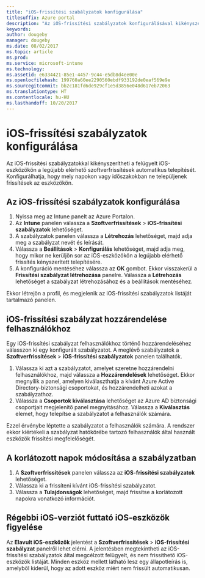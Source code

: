 ```yaml
---
title: "iOS-frissítési szabályzatok konfigurálása"
titlesuffix: Azure portal
description: "Az iOS-frissítési szabályzatok konfigurálásával kikényszeríti a felügyelt iOS-eszközökön a legújabb elérhető szoftverfrissítések automatikus telepítését."
keywords: 
author: dougeby
manager: dougeby
ms.date: 08/02/2017
ms.topic: article
ms.prod: 
ms.service: microsoft-intune
ms.technology: 
ms.assetid: e6334421-85e1-4457-9c44-e5db8d4ee00e
ms.openlocfilehash: 199760a60ee2290560ebdf933192de0eaf569e9e
ms.sourcegitcommit: bb2c181fd6de929cf1e5d3856e048d617eb72063
ms.translationtype: HT
ms.contentlocale: hu-HU
ms.lasthandoff: 10/20/2017
---
```

# <a name="configure-ios-update-policies"></a>iOS-frissítési szabályzatok konfigurálása
Az iOS-frissítési szabályzatokkal kikényszerítheti a felügyelt iOS-eszközökön a legújabb elérhető szoftverfrissítések automatikus telepítését. Konfigurálhatja, hogy mely napokon vagy időszakokban ne települjenek frissítések az eszközökön.

## <a name="configure-the-ios-update-policy"></a>Az iOS-frissítési szabályzatok konfigurálása
1. Nyissa meg az Intune panelt az Azure Portalon.
2. Az **Intune** panelen válassza a **Szoftverfrissítések** > **iOS-frissítési szabályzatok** lehetőséget.
4. A szabályzatok panelen válassza a **Létrehozás** lehetőséget, majd adja meg a szabályzat nevét és leírását.
5. Válassza a **Beállítások** > **Konfigurálás** lehetőséget, majd adja meg, hogy mikor ne kerüljön sor az iOS-eszközökön a legújabb elérhető frissítés kényszerített telepítésére.
6. A konfiguráció mentéséhez válassza az **OK** gombot. Ekkor visszakerül a **Frissítési szabályzat létrehozása** panelre. Válassza a **Létrehozás** lehetőséget a szabályzat létrehozásához és a beállítások mentéséhez.

Ekkor létrejön a profil, és megjelenik az iOS-frissítési szabályzatok listáját tartalmazó panelen.

## <a name="assign-an-ios-update-policy-to-users"></a>iOS-frissítési szabályzat hozzárendelése felhasználókhoz
Egy iOS-frissítési szabályzat felhasználókhoz történő hozzárendeléséhez válasszon ki egy konfigurált szabályzatot. A meglévő szabályzatok a **Szoftverfrissítések** > **iOS-frissítési szabályzatok** panelen találhatók.
1. Válassza ki azt a szabályzatot, amelyet szeretne hozzárendelni felhasználókhoz, majd válassza a **Hozzárendelések** lehetőséget. Ekkor megnyílik a panel, amelyen kiválaszthatja a kívánt Azure Active Directory-biztonsági csoportokat, és hozzárendelheti azokat a szabályzathoz.
2. Válassza a **Csoportok kiválasztása** lehetőséget az Azure AD biztonsági csoportjait megjelenítő panel megnyitásához. Válassza a **Kiválasztás** elemet, hogy telepítse a szabályzatot a felhasználók számára.

Ezzel érvénybe léptette a szabályzatot a felhasználók számára. A rendszer ekkor kiértékeli a szabályzat hatókörébe tartozó felhasználók által használt eszközök frissítési megfelelőségét.

## <a name="change-the-restricted-days-for-the-policy"></a>A korlátozott napok módosítása a szabályzatban
1. A **Szoftverfrissítések** panelen válassza az **iOS-frissítési szabályzatok** lehetőséget.
2. Válassza ki a frissíteni kívánt iOS-frissítési szabályzatot.
3. Válassza a **Tulajdonságok** lehetőséget, majd frissítse a korlátozott napokra vonatkozó információt.

## <a name="monitor-ios-devices-with-older-ios-versions"></a>Régebbi iOS-verziót futtató iOS-eszközök figyelése 
<!-- 1352223 -->
Az **Elavult iOS-eszközök** jelentést a **Szoftverfrissítések** > **iOS-frissítési szabályzat** panelről lehet elérni. A jelentésben megtekintheti az iOS-frissítési szabályzatok által megcélzott felügyelt, és nem frissíthető iOS-eszközök listáját. Minden eszköz mellett látható lesz egy állapotleírás is, amelyből kiderül, hogy az adott eszköz miért nem frissült automatikusan.